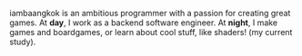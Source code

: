 iambaangkok is an ambitious programmer with a passion for creating great games.
At **day**, I work as a backend software engineer.
At **night**, I make games and boardgames, or learn about cool stuff, like shaders! (my current study).